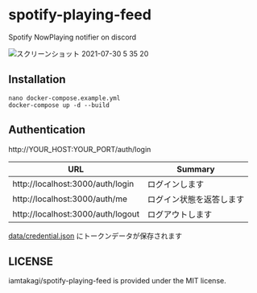 # spotify-playing-feed

Spotify NowPlaying notifier on discord

![スクリーンショット 2021-07-30 5 35 20](https://user-images.githubusercontent.com/46530214/127562329-e4b3e0b4-3b13-4599-8ec9-527adc4209e4.png)

## Installation

```
nano docker-compose.example.yml
docker-compose up -d --build
```

## Authentication
http://YOUR_HOST:YOUR_PORT/auth/login

URL | Summary
---- | ----
http://localhost:3000/auth/login | ログインします
http://localhost:3000/auth/me | ログイン状態を返答します
http://localhost:3000/auth/logout | ログアウトします

[data/credential.json](data/credential.json) にトークンデータが保存されます

## LICENSE
iamtakagi/spotify-playing-feed is provided under the MIT license.
